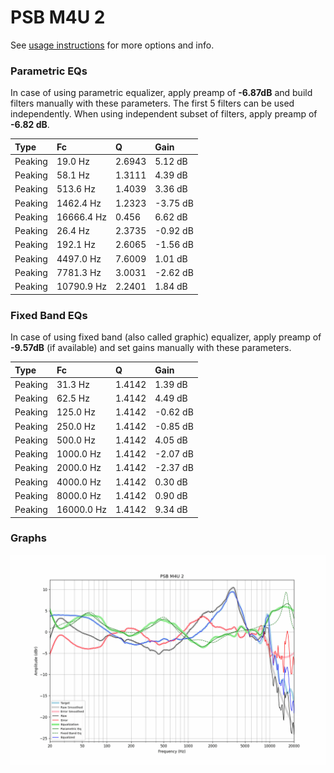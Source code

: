 # PSB M4U 2
See [usage instructions](https://github.com/jaakkopasanen/AutoEq#usage) for more options and info.

### Parametric EQs
In case of using parametric equalizer, apply preamp of **-6.87dB** and build filters manually
with these parameters. The first 5 filters can be used independently.
When using independent subset of filters, apply preamp of **-6.82 dB**.

| Type    | Fc         |      Q | Gain     |
|:--------|:-----------|:-------|:---------|
| Peaking | 19.0 Hz    | 2.6943 | 5.12 dB  |
| Peaking | 58.1 Hz    | 1.3111 | 4.39 dB  |
| Peaking | 513.6 Hz   | 1.4039 | 3.36 dB  |
| Peaking | 1462.4 Hz  | 1.2323 | -3.75 dB |
| Peaking | 16666.4 Hz | 0.456  | 6.62 dB  |
| Peaking | 26.4 Hz    | 2.3735 | -0.92 dB |
| Peaking | 192.1 Hz   | 2.6065 | -1.56 dB |
| Peaking | 4497.0 Hz  | 7.6009 | 1.01 dB  |
| Peaking | 7781.3 Hz  | 3.0031 | -2.62 dB |
| Peaking | 10790.9 Hz | 2.2401 | 1.84 dB  |

### Fixed Band EQs
In case of using fixed band (also called graphic) equalizer, apply preamp of **-9.57dB**
(if available) and set gains manually with these parameters.

| Type    | Fc         |      Q | Gain     |
|:--------|:-----------|:-------|:---------|
| Peaking | 31.3 Hz    | 1.4142 | 1.39 dB  |
| Peaking | 62.5 Hz    | 1.4142 | 4.49 dB  |
| Peaking | 125.0 Hz   | 1.4142 | -0.62 dB |
| Peaking | 250.0 Hz   | 1.4142 | -0.85 dB |
| Peaking | 500.0 Hz   | 1.4142 | 4.05 dB  |
| Peaking | 1000.0 Hz  | 1.4142 | -2.07 dB |
| Peaking | 2000.0 Hz  | 1.4142 | -2.37 dB |
| Peaking | 4000.0 Hz  | 1.4142 | 0.30 dB  |
| Peaking | 8000.0 Hz  | 1.4142 | 0.90 dB  |
| Peaking | 16000.0 Hz | 1.4142 | 9.34 dB  |

### Graphs
![](./PSB%20M4U%202.png)